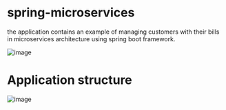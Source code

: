 # spring-microservices
 the application contains an example of managing customers with their bills in microservices architecture using spring boot framework.
 
 ![image](https://user-images.githubusercontent.com/78910504/212566817-4ac66bd2-2946-46f1-8d93-7a23119a28c2.png)

# Application structure

 ![image](https://user-images.githubusercontent.com/78910504/212566726-dce428f9-83d4-434b-b1a5-d98550f185fc.png)

